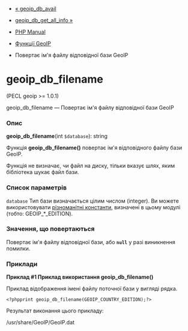 - [« geoip_db_avail](function.geoip-db-avail.md)
- [geoip_db_get_all_info »](function.geoip-db-get-all-info.md)

- [PHP Manual](index.md)
- [Функції GeoIP](ref.geoip.md)
- Повертає ім'я файлу відповідної бази GeoIP

# geoip_db_filename

(PECL geoip \>= 1.0.1)

geoip_db_filename — Повертає ім'я файлу відповідної бази GeoIP

### Опис

**geoip_db_filename**(int `$database`): string

Функція **geoip_db_filename()** повертає ім'я відповідного файлу
бази GeoIP.

Функція не визначає, чи файл на диску, тільки вказує
шлях, яким бібліотека шукає файл бази.

### Список параметрів

`database`
Тип бази визначається цілим числом (integer). Ви можете використовувати
[різноманітні константи](geoip.constants.md), визначені в цьому
модулі (тобто: GEOIP\_\*\_EDITION).

### Значення, що повертаються

Повертає ім'я файлу відповідної бази, або **`null`** у разі
виникнення помилки.

### Приклади

**Приклад #1 Приклад використання **geoip_db_filename()****

Приклад відображення імені файлу поточної бази у вигляді рядка.

`<?phpprint geoip_db_filename(GEOIP_COUNTRY_EDITION);?> `

Результат виконання цього прикладу:

/usr/share/GeoIP/GeoIP.dat
